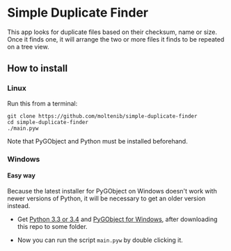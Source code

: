 # Simple Duplicate Finder

This app looks for duplicate files based on their checksum, name or size. Once it finds one, it will arrange the two or more files it finds to be repeated on a tree view.

## How to install

### Linux

Run this from a terminal:

```shell
git clone https://github.com/moltenib/simple-duplicate-finder
cd simple-duplicate-finder
./main.pyw
```

Note that PyGObject and Python must be installed beforehand.

### Windows

#### Easy way

Because the latest installer for PyGObject on Windows doesn't work with newer versions of Python, it will be necessary to get an older version instead.

- Get [Python 3.3 or 3.4](https://www.python.org/downloads/release/python-340/) and [PyGObject for Windows](https://sourceforge.net/projects/pygobjectwin32), after downloading this repo to some folder.

- Now you can run the script `main.pyw` by double clicking it.
